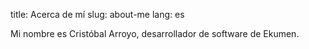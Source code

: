 title: Acerca de mí
slug: about-me
lang: es

Mi nombre es Cristóbal Arroyo, desarrollador de software de Ekumen.